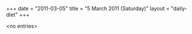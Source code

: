 +++
date = "2011-03-05"
title = "5 March 2011 (Saturday)"
layout = "daily-diet"
+++

<p>&lt;no entries&gt;</p>